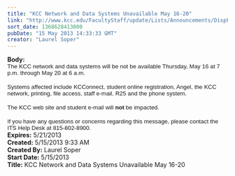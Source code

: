 ```yaml
---
title: "KCC Network and Data Systems Unavailable May 16-20"
link: "http://www.kcc.edu/FacultyStaff/update/Lists/Announcements/DispForm.aspx?ID=1118"
sort_date: 1368628413000
pubDate: "15 May 2013 14:33:33 GMT"
creator: "Laurel Soper"
---
```


<div><b>Body:</b> <div class="ExternalClassA5B7DA6004E74DE8A615681D5057AF14"><div>
<div>
<p style="margin:0in 0in 0pt" class="MsoNormal"><a name="_MailOriginal"><span style="font-family:'Arial', 'sans-serif';font-size:10pt"><font face="">The KCC network and data systems will be not be available Thursday, May 16 at 7 p.m. through May 20 at 6 a.m.</font></span></a></p>
<p style="margin:0in 0in 0pt" class="MsoNormal"><span><span style="font-family:'Arial', 'sans-serif';font-size:10pt"><font face=""></font></span></span> </p>
<p style="margin:0in 0in 0pt" class="MsoNormal"><span><span style="font-family:'Arial', 'sans-serif';font-size:10pt"><font face="">Systems affected include KCConnect, student online registration, Angel, the KCC network, printing, file access, staff e-mail, R25 and the phone system.</font></span></span></p>
<p style="margin:0in 0in 0pt" class="MsoNormal"><span><span style="font-family:'Arial', 'sans-serif';font-size:10pt"><font face=""></font></span></span> </p>
<p style="margin:0in 0in 0pt" class="MsoNormal"><span><span style="font-family:'Arial', 'sans-serif';font-size:10pt"><font face="">The KCC web site and student e-mail will <strong>not</strong> be impacted. </font></span></span></p>
<p style="margin:0in 0in 0pt" class="MsoNormal"><span><span style="font-family:'Arial', 'sans-serif';font-size:10pt"><font face=""></font></span></span> </p>
<p style="margin:0in 0in 0pt" class="MsoNormal"><span><span style="font-family:'Arial', 'sans-serif';font-size:10pt"><font face="">If you have any questions or concerns regarding this message, please contact the ITS Help Desk at 815-802-8900.</font></span></span><span style="font-family:'Arial', 'sans-serif';font-size:10pt"></span></p></div></div></div></div>
<div><b>Expires:</b> 5/21/2013</div>
<div><b>Created:</b> 5/15/2013 9:33 AM</div>
<div><b>Created By:</b> Laurel Soper</div>
<div><b>Start Date:</b> 5/15/2013</div>
<div><b>Title:</b> KCC Network and Data Systems Unavailable May 16-20</div>
